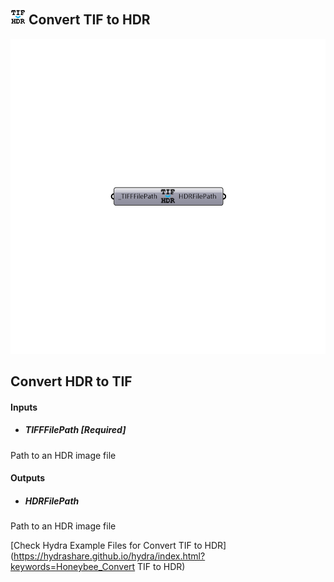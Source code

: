 ## ![](../../images/icons/Convert_TIF_to_HDR.png) Convert TIF to HDR

![](../../images/components/Convert_TIF_to_HDR.png)

Convert HDR to TIF
 -
 

#### Inputs
* ##### TIFFFilePath [Required]
Path to an HDR image file

#### Outputs
* ##### HDRFilePath
Path to an HDR image file


[Check Hydra Example Files for Convert TIF to HDR](https://hydrashare.github.io/hydra/index.html?keywords=Honeybee_Convert TIF to HDR)